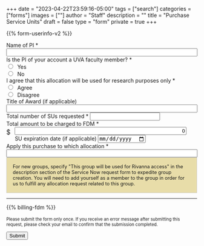 +++
date = "2023-04-22T23:59:16-05:00"
tags = ["search"]
categories = ["forms"]
images = [""]
author = "Staff"
description = ""
title = "Purchase Service Units"
draft = false
type = "form"
private = true
+++

<form action="https://uvarc-api.pods.uvarc.io/rest/general-support-request/" method="post" id="request-form" accept-charset="UTF-8">
<div class="alert" id="response_message" role="alert" style="padding-bottom:0px;">
  <p id="form_post_response"></p>
</div>
<div>
  <input type="hidden" id="category" name="category" value="Rivanna HPC">
  <input type="hidden" id="allocation_type" name="Allocation Type" value="Purchase Service Units">
  <input type="hidden" id="request_title" name="request_title" value="Allocation Request: Purchase" />


  {{% form-userinfo-v2 %}}
  <div class="form-item form-group form-item form-type-textfield form-group"> <label class="control-label" for="pi-name">Name of PI <span class="form-required" title="This field is required.">*</span></label>
    <input required="required" class="form-control form-text required" type="text" id="pi-name" name="pi-name" value="" size="60" maxlength="80" />
  </div>
  <div class="form-item form-type-radios form-group"> 
    <label class="control-label" for="faculty-verify">Is the PI of your account a UVA faculty member? <span class="form-required" title="This field is required.">*</span></label>
    <div id="faculty-verify" class="form-radios">
      <div class="form-item form-type-radio radio"> <label class="control-label" for="faculty-verify-yes">
        <input required="required" type="radio" id="faculty-verify-yes" name="faculty-verify" value="yes" class="form-radio" /> &nbsp;Yes</label>
      </div>
      <div class="form-item form-type-radio radio"> <label class="control-label" for="faculty-verify-no">
        <input required="required" type="radio" id="faculty-verify-no" name="faculty-verify" value="no" class="form-radio" /> &nbsp;No</label>
      </div>
    </div>
  </div>
  <div class="form-item form-type-radios form-group"> <label class="control-label" for="research-verify">I agree that this allocation will be used for research purposes only <span class="form-required" title="This field is required.">*</span></label>
    <div id="research-verify" class="form-radios">
      <div class="form-item form-type-radio radio"> <label class="control-label" for="research-agree">
        <input required="required" type="radio" id="research-agree" name="research-verify" value="agree" class="form-radio" /> &nbsp;Agree</label>
      </div>
      <div class="form-item form-type-radio radio"> <label class="control-label" for="research-disagree">
        <input required="required" type="radio" id="research-disagree" name="research-verify" value="disagree" class="form-radio" /> &nbsp;Disagree</label>
      </div>
    </div>
  </div>
  <div class="form-item form-group form-item form-type-textfield form-group"> <label class="control-label" for="award-title">Title of Award (if applicable) </label>
    <input class="form-control form-text" type="text" id="award-title" name="award-title" value="" size="60" maxlength="128" />
  </div>
  <div class="row">
    <div class="col form-item form-type-textfield form-group"> <label class="control-label" for="sus-requested">Total number of SUs requested <span class="form-required" title="This field is required.">*</span></label>
      <input required="required" class="form-control form-text required" type="number" id="sus-requested" name="sus-requested" value="" size="60" maxlength="128" onfocusout="figureTotal()" />
    </div>
    <div class="col form-item form-type-textfield form-group"> <label class="control-label" for="fdm-total">Total amount to be charged to FDM <span class="form-required" title="This field is required.">*</span></label>
      <div>
        <div style="float:left;width:1.4rem;font-size:120%;padding-top:4px;margin:auto;">$</div>
        <input class="form-control form-text" type="text" id="fdm-total" name="fdm-total" value="0" size="60" maxlength="128" readonly style="text-align:right;width:90%;" />
      </div>
    </div>
  </div>
  <div class="row">
    <div class="col form-item form-group form-item form-type-date form-group"> <label class="control-label" for="su-expires">SU expiration date (if applicable) </label>
      <input class="form-control form-date" type="date" id="su-expires" name="su-expires" value="" size="20" maxlength="20" />
    </div>
    <div class="col form-item form-type-textfield form-group"> <label class="control-label" for="su-allocation">Apply this purchase to which allocation <span class="form-required" title="This field is required.">*</span></label>
      <input required="required" class="form-control form-text required" type="text" id="su-allocation" name="su-allocation" value="" size="60" maxlength="128" />
    </div>
    <div style="border: solid 1px #ccc; padding:1rem; background-color:#e8dda9; font-size:90%;" class="form-text text-muted">
For new groups, specify "This group will be used for Rivanna access" in the description section of the Service Now request form to expedite group creation. You will need to add yourself as a member to the group in order for us to fulfill any allocation request related to this group.
    </div>
  </div>
  <hr size=1 />
  {{% billing-fdm %}}
  <div class="form-actions" id="submit-div" style="margin-top:1rem;">
    <p style="font-size:80%;">Please submit the form only once. If you receive an error message after submitting this request, please check your email to confirm that the submission completed.</p>
    <button class="button-primary btn btn-primary form-submit" id="submit" type="submit" name="op" value="Submit">Submit</button>
  </div>
</div>
</form>

<script>
function figureTotal() {
  var total = document.getElementById('fdm-total');
  var sus = document.getElementById('sus-requested').value;
  var susi = parseInt(sus, 10);
  if ( susi < 1000000) {
    var sureq = sus * 0.01;
  } else {
    var sureq = sus * 0.01;
  }
  var sutotal = parseInt(sureq, 10);
  total.value = sutotal;
};
</script>

<script type="text/javascript" src="/js/user-session-v2.js"></script>
<script type="text/javascript" src="/js/response-message.js"></script>
